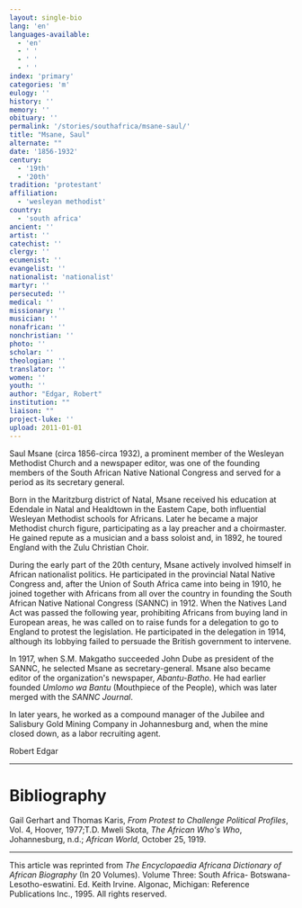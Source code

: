 ```yaml
---
layout: single-bio
lang: 'en'
languages-available:
  - 'en'
  - ' '
  - ' '
  - ' '
index: 'primary'
categories: 'm'
eulogy: ''
history: ''
memory: ''
obituary: ''
permalink: '/stories/southafrica/msane-saul/'
title: "Msane, Saul"
alternate: ""
date: '1856-1932'
century:
  - '19th'
  - '20th'
tradition: 'protestant'
affiliation:
  - 'wesleyan methodist'
country:
  - 'south africa'
ancient: ''
artist: ''
catechist: ''
clergy: ''
ecumenist: ''
evangelist: ''
nationalist: 'nationalist'
martyr: ''
persecuted: ''
medical: ''
missionary: ''
musician: ''
nonafrican: ''
nonchristian: ''
photo: ''
scholar: ''
theologian: ''
translator: ''
women: ''
youth: ''
author: "Edgar, Robert"
institution: ""
liaison: ""
project-luke: ''
upload: 2011-01-01
---
```




Saul Msane (circa 1856-circa 1932), a prominent member of the Wesleyan Methodist Church and a newspaper editor, was one of the founding members of the South African Native National Congress and served for a period as its secretary general.

Born in the Maritzburg district of Natal, Msane received his education at Edendale in Natal and Healdtown in the Eastem Cape, both influential Wesleyan Methodist schools for Africans. Later he became a major Methodist church figure, participating as a lay preacher and a choirmaster. He gained repute as a musician and a bass soloist and, in 1892, he toured England with the Zulu Christian Choir.

During the early part of the 20th century, Msane actively involved himself in African nationalist politics. He participated in the provincial Natal Native Congress and, after the Union of South Africa came into being in 1910, he joined together with Africans from all over the country in founding the South African Native National Congress (SANNC) in 1912. When the Natives Land Act was passed the following year, prohibiting Africans from buying land in European areas, he was called on to raise funds for a delegation to go to England to protest the legislation. He participated in the delegation in 1914, although its lobbying failed to persuade the British government to intervene.

In 1917, when S.M. Makgatho succeeded John Dube as president of the SANNC, he selected Msane as secretary-general. Msane also became editor of the organization's newspaper, *Abantu-Batho*. He had earlier founded *Umlomo wa Bantu* (Mouthpiece of the People), which was later merged with the *SANNC Journal*.

In later years, he worked as a compound manager of the Jubilee and Salisbury Gold Mining Company in Johannesburg and, when the mine closed down, as a labor recruiting agent.

Robert Edgar

---

# Bibliography

Gail Gerhart and Thomas Karis, *From Protest to Challenge Political Profiles*, Vol. 4, Hoover, 1977;T.D. Mweli Skota, *The African Who's Who*, Johannesburg, n.d.; *African World*, October 25, 1919.

---

This article was reprinted from *The Encyclopaedia Africana Dictionary of African Biography* (In 20 Volumes). Volume Three: South Africa- Botswana-Lesotho-eswatini. Ed. Keith Irvine. Algonac, Michigan: Reference Publications Inc., 1995.  All rights reserved.

